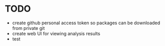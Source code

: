# TODO
* create github personal access token so packages can be downloaded from private git
* create web UI for viewing analysis results
* test 